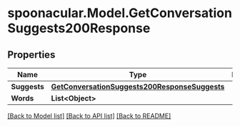 # spoonacular.Model.GetConversationSuggests200Response

## Properties

Name | Type | Description | Notes
------------ | ------------- | ------------- | -------------
**Suggests** | [**GetConversationSuggests200ResponseSuggests**](GetConversationSuggests200ResponseSuggests.md) |  | 
**Words** | **List&lt;Object&gt;** |  | 

[[Back to Model list]](../README.md#documentation-for-models) [[Back to API list]](../README.md#documentation-for-api-endpoints) [[Back to README]](../README.md)

